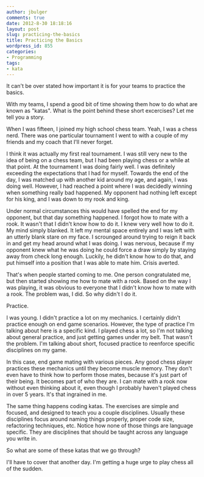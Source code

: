 ```yaml
---
author: jbulger
comments: true
date: 2012-8-30 18:18:16
layout: post
slug: practicing-the-basics
title: Practicing the Basics
wordpress_id: 855
categories:
- Programming
tags:
- kata
---
```


It can't be over stated how important it is for your teams to practice the basics.

With my teams, I spend a good bit of time showing them how to do what are known as "katas". What is the point behind these short excercises? Let me tell you a story.

When I was fifteen, I joined my high school chess team. Yeah, I was a chess nerd. There was one particular tournament I went to with a couple of my friends and my coach that I'll never forget.

<!-- more -->

I think it was actually my first real tournament. I was still very new to the idea of being on a chess team, but I had been playing chess or a while at that point. At the tournament I was doing fairly well. I was definitely exceeding the expectations that I had for myself. Towards the end of the day, I was matched up with another kid around my age, and again, I was doing well. However, I had reached a point where I was decidedly winning when something really bad happened. My opponent had nothing left except for his king, and I was down to my rook and king.

Under normal circumstances this would have spelled the end for my opponent, but that day something happened. I forgot how to mate with a rook. It wasn't that I didn't know how to do it. I knew very well how to do it. My mind simply blanked. It left my mental space entirely and I was left with an utterly blank stare on my face. I scrounged around trying to reign it back in and get my head around what I was doing. I was nervous, because if my opponent knew what he was doing he could force a draw simply by staying away from check long enough. Luckily, he didn't know how to do that, and put himself into a position that I was able to mate him. Crisis averted.

That's when people started coming to me. One person congratulated me, but then started showing me how to mate with a rook. Based on the way I was playing, it was obvious to everyone that I didn't know how to mate with a rook. The problem was, I did. So why didn't I do it.

Practice.

I was young. I didn't practice a lot on my mechanics. I certainly didn't practice enough on end game scenarios. However, the type of practice I'm talking about here is a specific kind. I played chess a lot, so I'm not talking about general practice, and just getting games under my belt. That wasn't the problem. I'm talking about short, focused practice to reenforce specific disciplines on my game.

In this case, end game mating with various pieces. Any good chess player practices these mechanics until they become muscle memory. They don't even have to think how to perform those mates, because it's just part of their being. It becomes part of who they are. I can mate with a rook now without even thinking about it, even though I probably haven't played chess in over 5 years. It's that ingrained in me.

The same thing happens coding katas. The exercises are simple and focused, and designed to teach you a couple disciplines. Usually these disciplines focus around naming things properly, proper code size, refactoring techniques, etc. Notice how none of those things are language specific. They are disciplines that should be taught across any language you write in.

So what are some of these katas that we go through?

I'll have to cover that another day. I'm getting a huge urge to play chess all of the sudden.
